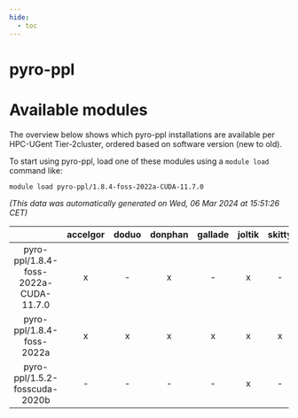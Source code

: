 ```yaml
---
hide:
  - toc
---
```


pyro-ppl
========

# Available modules


The overview below shows which pyro-ppl installations are available per HPC-UGent Tier-2cluster, ordered based on software version (new to old).

To start using pyro-ppl, load one of these modules using a `module load` command like:

```shell
module load pyro-ppl/1.8.4-foss-2022a-CUDA-11.7.0
```

*(This data was automatically generated on Wed, 06 Mar 2024 at 15:51:26 CET)*  

| |accelgor|doduo|donphan|gallade|joltik|skitty|
| :---: | :---: | :---: | :---: | :---: | :---: | :---: |
|pyro-ppl/1.8.4-foss-2022a-CUDA-11.7.0|x|-|x|-|x|-|
|pyro-ppl/1.8.4-foss-2022a|x|x|x|x|x|x|
|pyro-ppl/1.5.2-fosscuda-2020b|-|-|-|-|x|-|
